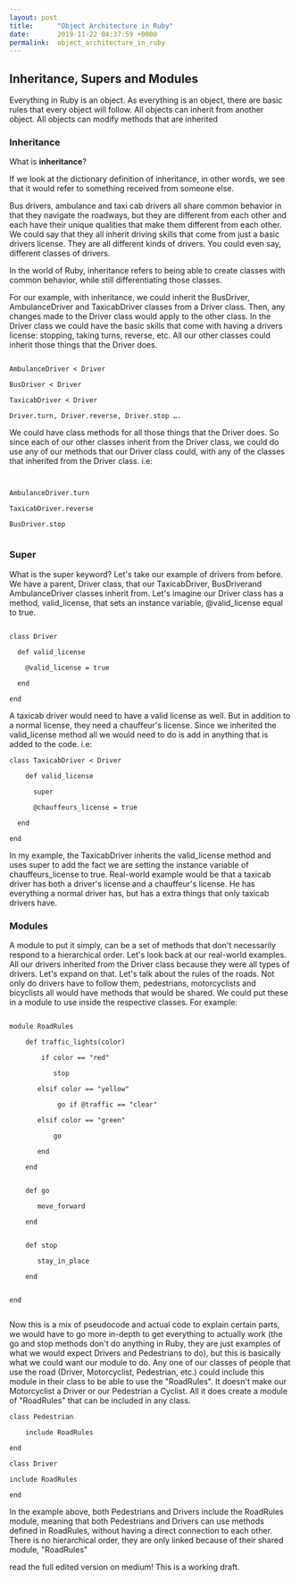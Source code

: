 ```yaml
---
layout: post
title:      "Object Architecture in Ruby"
date:       2019-11-22 04:37:59 +0000
permalink:  object_architecture_in_ruby
---
```


## Inheritance, Supers and Modules

Everything in Ruby is an object. As everything is an object, there are basic rules that every object will follow. All objects can inherit from another object. All objects can modify methods that are inherited 

### Inheritance

What is **inheritance**?

If we look at the dictionary definition of inheritance, in other words, we see that it would refer to something received from someone else.

Bus drivers, ambulance and taxi cab drivers all share common behavior in that they navigate the roadways, but they are different from each other and each have their unique qualities that make them different from each other. We could say that they all inherit driving skills that come from just a basic drivers license. They are all different kinds of drivers. You could even say, different classes of drivers.

In the world of Ruby, inheritance refers to being able to create classes with common behavior, while still differentiating those classes.

For our example, with inheritance, we could inherit the BusDriver, AmbulanceDriver and TaxicabDriver classes from a Driver class. Then, any changes made to the Driver class would apply to the other class. In the Driver class we could have the basic skills that come with having a drivers license: stopping, taking turns, reverse, etc. All our other classes could inherit those things that the Driver does.

```

AmbulanceDriver < Driver

BusDriver < Driver

TaxicabDriver < Driver

Driver.turn, Driver.reverse, Driver.stop ….

```

We could have class methods for all those things that the Driver does. So since each of our other classes inherit from the Driver class, we could do use any of our methods that our Driver class could, with any of the classes that inherited from the Driver class. i.e:

```


AmbulanceDriver.turn

TaxicabDriver.reverse

BusDriver.stop


```
### Super
What is the super keyword? Let's take our example of drivers from before. We have a parent, Driver class, that our TaxicabDriver, BusDriverand AmbulanceDriver classes inherit from.
Let's imagine our Driver class has a method, valid_license, that sets an instance variable, @valid_license equal to true.


```

class Driver

  def valid_license
	
    @valid_license = true
		
  end
	
end

```


A taxicab driver would need to have a valid license as well. But in addition to a normal license, they need a chauffeur's license. Since we inherited the valid_license method all we would need to do is add in anything that is added to the code. i.e:


```
class TaxicabDriver < Driver
  
	def valid_license
  
      super

      @chauffeurs_license = true
			
  end
	
end
```


In my example, the TaxicabDriver inherits the valid_license method and uses super to add the fact we are setting the instance variable of chauffeurs_license to true. Real-world example would be that a taxicab driver has both a driver's license and a chauffeur's license. He has everything a normal driver has, but has a extra things that only taxicab drivers have.

### Modules
A module to put it simply, can be a set of methods that don't necessarily respond to a hierarchical order. Let's look back at our real-world examples. All our drivers inherited from the Driver class because they were all types of drivers. Let's expand on that. Let's talk about the rules of the roads. Not only do drivers have to follow them, pedestrians, motorcyclists and bicyclists all would have methods that would be shared. We could put these in a module to use inside the respective classes. For example:


```

module RoadRules

    def traffic_lights(color)

        if color == "red"
	 
           stop
				 
       elsif color == "yellow"
		 
            go if @traffic == "clear"
				 
       elsif color == "green"
		 
           go
				 
       end
		 
    end
	
	
    def go
	
       move_forward
		 
    end
	
	
    def stop
	
       stay_in_place
		 
    end
	
	
end


```

Now this is a mix of pseudocode and actual code to explain certain parts, we would have to go more in-depth to get everything to actually work (the go and stop methods don't do anything in Ruby, they are just examples of what we would expect Drivers and Pedestrians to do), but this is basically what we could want our module to do. Any one of our classes of people that use the road (Driver, Motorcyclist, Pedestrian, etc.) could include this module in their class to be able to use the "RoadRules". It doesn't make our Motorcyclist a Driver or our Pedestrian a Cyclist. All it does create a module of "RoadRules" that can be included in any class.

```
class Pedestrian

    include RoadRules

end

class Driver

include RoadRules

end
```

In the example above, both Pedestrians and Drivers include the RoadRules module, meaning that both Pedestrians and Drivers can use methods defined in RoadRules, without having a direct connection to each other. There is no hierarchical order, they are only linked because of their shared module, "RoadRules"

read the full edited version on medium! This is a working draft.



